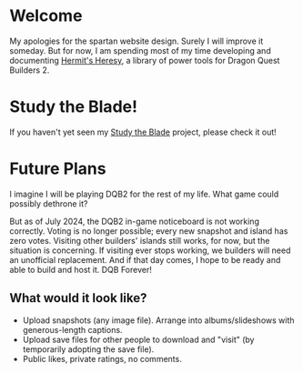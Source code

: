 # Welcome
My apologies for the spartan website design.
Surely I will improve it someday.
But for now, I am spending most of my time developing and documenting [Hermit's Heresy](/hermits-heresy/),
a library of power tools for Dragon Quest Builders 2.

# Study the Blade!
If you haven't yet seen my [Study the Blade](/stb/) project, please check it out!

# Future Plans
I imagine I will be playing DQB2 for the rest of my life.
What game could possibly dethrone it?

But as of July 2024, the DQB2 in-game noticeboard is not working correctly.
Voting is no longer possible; every new snapshot and island has zero votes.
Visiting other builders' islands still works, for now, but the situation is concerning.
If visiting ever stops working, we builders will need an unofficial replacement.
And if that day comes, I hope to be ready and able to build and host it.
DQB Forever!

## What would it look like?
- Upload snapshots (any image file). Arrange into albums/slideshows with generous-length captions.
- Upload save files for other people to download and "visit" (by temporarily adopting the save file).
- Public likes, private ratings, no comments.